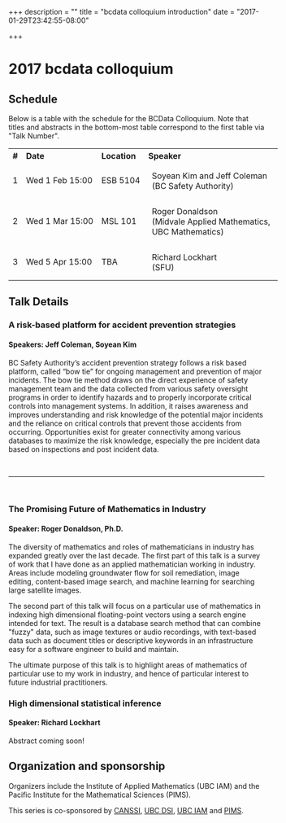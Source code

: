 +++
description = ""
title = "bcdata colloquium introduction"
date = "2017-01-29T23:42:55-08:00"

+++

# 2017 bcdata colloquium 


## Schedule

Below is a table with the schedule for the  BCData Colloquium. Note that titles and abstracts in the bottom-most table correspond to the first table via "Talk Number". 


<table style="width:120%; align:center">
  <tr>
    <th style="text-align:left">
      #
    </th>
    <th style="text-align:left">
      Date
    </th>
    <th style="text-align:left">
      Location
    </th>
    <th style="text-align:left">
      Speaker
    </th>
  </tr>
  <tr>
    <td>
      1
    </td>
    <td>
      Wed 1 Feb 15:00
    </td>
    <td>
      ESB 5104
    </td>
    <td style="padding:15px">
      Soyean Kim and Jeff Coleman <br /> (BC Safety Authority)
    </td>
  </tr>
  <tr>
    <td>
      2
    </td>
    <td>
      Wed 1 Mar 15:00
    </td>
    <td>
      MSL 101
    </td>
    <td style="padding:15px">
      Roger Donaldson <br />(Midvale Applied Mathematics,<br />UBC Mathematics)
    </td>
</tr>
<tr>
    <td>
      3
    </td>
    <td>
      Wed 5 Apr 15:00
    </td>
    <td>
      TBA
    </td>
    <td style="padding:15px">
      Richard Lockhart <br />(SFU)
    </td>
  </tr>
</table>


## Talk Details

### A risk-based platform for accident prevention strategies
#### Speakers: Jeff Coleman, Soyean Kim

<p>BC Safety Authority’s accident prevention strategy follows a risk based platform, called “bow tie” for ongoing management and prevention of major incidents. The bow tie method draws on the direct experience of safety management team and the data collected from various safety oversight programs in order to identify hazards and to properly incorporate critical controls into management systems. In addition, it raises awareness and improves understanding and risk knowledge of the potential major incidents and the reliance on critical controls that prevent those accidents from occurring.  Opportunities exist for greater connectivity among various databases to maximize the risk knowledge, especially the pre incident data based on inspections and post incident data.
</p>

<br />
<hr />
<br />

### The Promising Future of Mathematics in Industry
#### Speaker: Roger Donaldson, Ph.D.
<p>
The diversity of mathematics and roles of mathematicians in industry has
expanded greatly over the last decade.  The first part of this talk is a survey
of work that I have done as an applied mathematician working in industry.
Areas include modeling groundwater flow for soil remediation, image editing,
content-based image search, and machine learning for searching large satellite
images.
</p>
<p>
The second part of this talk will focus on a particular use
of mathematics in indexing high dimensional floating-point vectors using a
search engine intended for text.  The result is a database search method that
can combine "fuzzy" data, such as image textures or audio recordings, with
text-based data such as document titles or descriptive keywords in an
infrastructure easy for a software engineer to build and maintain.
</p>
<p>
The ultimate purpose of this talk is to highlight areas of mathematics of
particular use to my work in industry, and hence of particular interest to
future industrial practitioners.
</p>

### High dimensional statistical inference
#### Speaker: Richard Lockhart

<p>Abstract coming soon!</p>

## Organization and sponsorship
Organizers include the Institute of Applied
Mathematics (UBC IAM) and the Pacific Institute for the Mathematical Sciences (PIMS). 

This series is co-sponsored by [CANSSI](http://www.canssi.ca),
[UBC DSI](https://dsi.ubc.ca), [UBC IAM](http://www.iam.ubc.ca) and [PIMS](https://www.pims.math.ca/).

